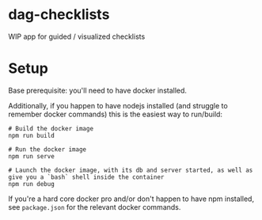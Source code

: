 # dag-checklists
WIP app for guided / visualized checklists

# Setup
Base prerequisite: you'll need to have docker installed.

Additionally, if you happen to have nodejs installed (and struggle to remember docker commands) this is the easiest way to run/build:

```
# Build the docker image
npm run build

# Run the docker image
npm run serve

# Launch the docker image, with its db and server started, as well as give you a `bash` shell inside the container
npm run debug
```

If you're a hard core docker pro and/or don't happen to have npm installed, see `package.json` for the relevant docker commands.
